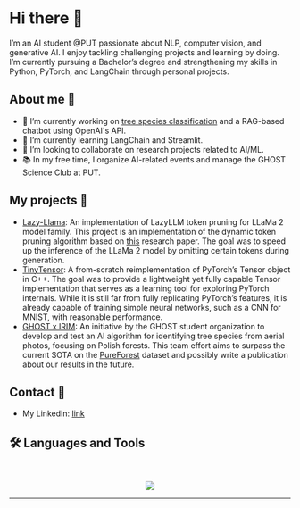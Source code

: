 # Hi there 👋

I’m an AI student @PUT passionate about NLP, computer vision, and generative AI. I enjoy tackling challenging projects and learning by doing. I’m currently pursuing a Bachelor’s degree and strengthening my skills in Python, PyTorch, and LangChain through personal projects.

## About me 💭

- 🔭 I’m currently working on [tree species classification](https://github.com/GHOST-Science-Club/tree-classification-irim) and a RAG-based chatbot using OpenAI's API.
- 🌱 I’m currently learning LangChain and Streamlit.
- 👯 I’m looking to collaborate on research projects related to AI/ML.
- 📚 In my free time, I organize AI-related events and manage the GHOST Science Club at PUT.

## My projects 🎈
- [Lazy-Llama](https://github.com/Adam-Mazur/Lazy-Llama): An implementation of LazyLLM token pruning for LLaMa 2 model family. This project is an implementation of the dynamic token pruning algorithm based on [this](https://arxiv.org/abs/2407.14057) research paper. The goal was to speed up the inference of the LLaMa 2 model by omitting certain tokens during generation. 
- [TinyTensor](https://github.com/Adam-Mazur/TinyTensor): A from-scratch reimplementation of PyTorch’s Tensor object in C++. The goal was to provide a lightweight yet fully capable Tensor implementation that serves as a learning tool for exploring PyTorch internals. While it is still far from fully replicating PyTorch’s features, it is already capable of training simple neural networks, such as a CNN for MNIST, with reasonable performance.
- [GHOST x IRIM](https://github.com/GHOST-Science-Club/tree-classification-irim): An initiative by the GHOST student organization to develop and test an AI algorithm for identifying tree species from aerial photos, focusing on Polish forests. This team effort aims to surpass the current SOTA on the [PureForest](https://huggingface.co/datasets/IGNF/PureForest) dataset and possibly write a publication about our results in the future.

## Contact 📧
- My LinkedIn: [link](https://www.linkedin.com/in/adam-mazur-929955292/)

## 🛠️ Languages and Tools

<br>

<p align="center">
  <img src="https://skillicons.dev/icons?i=py,pytorch,cpp,bash,git,github,sklearn,linux,vscode,latex,dart,figma,flutter,notion" />
</p>

<hr>

<!--
**Adam-Mazur/Adam-Mazur** is a ✨ _special_ ✨ repository because its `README.md` (this file) appears on your GitHub profile.

Here are some ideas to get you started:

- 🔭 I’m currently working on ...
- 🌱 I’m currently learning ...
- 👯 I’m looking to collaborate on ...
- 🤔 I’m looking for help with ...
- 💬 Ask me about ...
- 📫 How to reach me: ...
- 😄 Pronouns: ...
- ⚡ Fun fact: ...
-->
